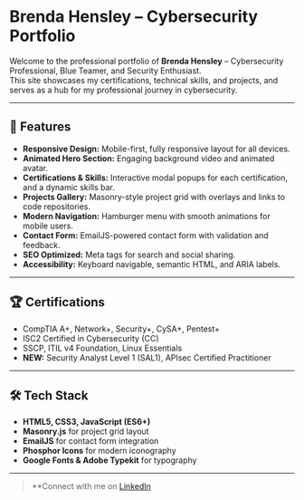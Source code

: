 # Brenda Hensley – Cybersecurity Portfolio

Welcome to the professional portfolio of **Brenda Hensley** – Cybersecurity Professional, Blue Teamer, and Security Enthusiast.  
This site showcases my certifications, technical skills, and projects, and serves as a hub for my professional journey in cybersecurity.

---

## 🚀 Features

- **Responsive Design:** Mobile-first, fully responsive layout for all devices.
- **Animated Hero Section:** Engaging background video and animated avatar.
- **Certifications & Skills:** Interactive modal popups for each certification, and a dynamic skills bar.
- **Projects Gallery:** Masonry-style project grid with overlays and links to code repositories.
- **Modern Navigation:** Hamburger menu with smooth animations for mobile users.
- **Contact Form:** EmailJS-powered contact form with validation and feedback.
- **SEO Optimized:** Meta tags for search and social sharing.
- **Accessibility:** Keyboard navigable, semantic HTML, and ARIA labels.

---

## 🏆 Certifications

- CompTIA A+, Network+, Security+, CySA+, Pentest+
- ISC2 Certified in Cybersecurity (CC)
- SSCP, ITIL v4 Foundation, Linux Essentials
- **NEW:** Security Analyst Level 1 (SAL1), APIsec Certified Practitioner

---

## 🛠️ Tech Stack

- **HTML5, CSS3, JavaScript (ES6+)**
- **Masonry.js** for project grid layout
- **EmailJS** for contact form integration
- **Phosphor Icons** for modern iconography
- **Google Fonts & Adobe Typekit** for typography

---

> **Connect with me on [LinkedIn](https://www.linkedin.com/in/brenda-hensley-/)